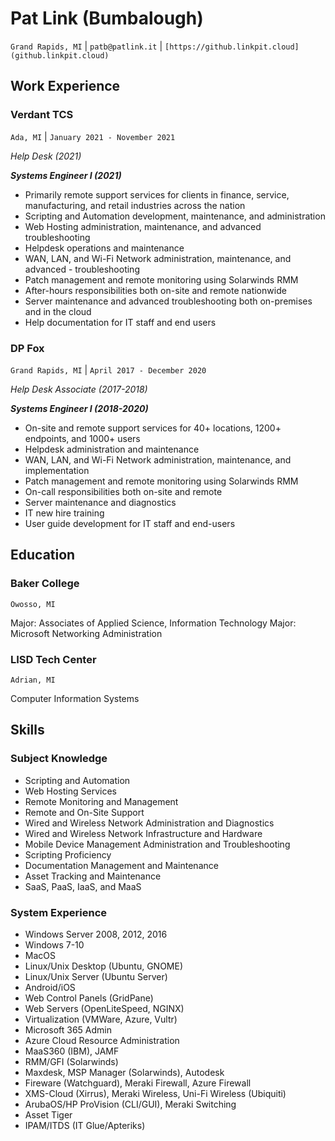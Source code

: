 # Pat Link (Bumbalough)
`Grand Rapids, MI` | `patb@patlink.it` | ```[https://github.linkpit.cloud](github.linkpit.cloud)```

## Work Experience
### Verdant TCS
`Ada, MI` | `January 2021 - November 2021`

_Help Desk (2021)_

**_Systems Engineer I (2021)_**

- Primarily remote support services for clients in finance, service, manufacturing, and retail industries across the nation
- Scripting and Automation development, maintenance, and administration
- Web Hosting administration, maintenance, and advanced troubleshooting
- Helpdesk operations and maintenance
- WAN, LAN, and Wi-Fi Network administration, maintenance, and advanced - troubleshooting
- Patch management and remote monitoring using Solarwinds RMM
- After-hours responsibilities both on-site and remote nationwide
- Server maintenance and advanced troubleshooting both on-premises and in the cloud
- Help documentation for IT staff and end users

### DP Fox
`Grand Rapids, MI` | `April 2017 - December 2020`

_Help Desk Associate (2017-2018)_

**_Systems Engineer I (2018-2020)_**

- On-site and remote support services for 40+ locations, 1200+ endpoints, and 1000+ users
- Helpdesk administration and maintenance
- WAN, LAN, and Wi-Fi Network administration, maintenance, and implementation
- Patch management and remote monitoring using Solarwinds RMM
- On-call responsibilities both on-site and remote
- Server maintenance and diagnostics
- IT new hire training 
- User guide development for IT staff and end-users

## Education

### Baker College
`Owosso, MI` 

Major: Associates of Applied Science, Information Technology
Major: Microsoft Networking Administration

### LISD Tech Center
`Adrian, MI`

Computer Information Systems

## Skills

### Subject Knowledge

- Scripting and Automation
- Web Hosting Services
- Remote Monitoring and Management
- Remote and On-Site Support
- Wired and Wireless Network Administration and Diagnostics
- Wired and Wireless Network Infrastructure and Hardware
- Mobile Device Management Administration and Troubleshooting
- Scripting Proficiency
- Documentation Management and Maintenance
- Asset Tracking and Maintenance
- SaaS, PaaS, IaaS, and MaaS

### System Experience
- Windows Server 2008, 2012, 2016
- Windows 7-10
- MacOS
- Linux/Unix Desktop (Ubuntu, GNOME)
- Linux/Unix Server (Ubuntu Server)
- Android/iOS
- Web Control Panels (GridPane)
- Web Servers (OpenLiteSpeed, NGINX)
- Virtualization (VMWare, Azure, Vultr)
- Microsoft 365 Admin
- Azure Cloud Resource Administration
- MaaS360 (IBM), JAMF
- RMM/GFI (Solarwinds)
- Maxdesk, MSP Manager (Solarwinds), Autodesk
- Fireware (Watchguard), Meraki Firewall, Azure Firewall
- XMS-Cloud (Xirrus), Meraki Wireless, Uni-Fi Wireless (Ubiquiti)
- ArubaOS/HP ProVision (CLI/GUI), Meraki Switching
- Asset Tiger
- IPAM/ITDS (IT Glue/Apteriks)
